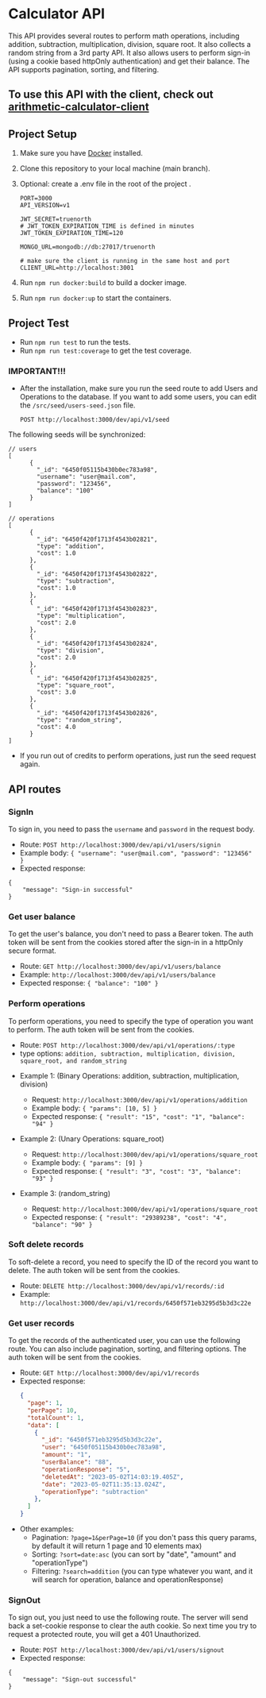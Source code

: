 # Calculator API

This API provides several routes to perform math operations, including addition, subtraction, multiplication, division, square root. It also collects a random string from a 3rd party API. It also allows users to perform sign-in (using a cookie based httpOnly authentication) and get their balance. The API supports pagination, sorting, and filtering.


## To use this API with the client, check out [arithmetic-calculator-client](https://github.com/tuliohc/arithmetic-calculator-client)


## Project Setup

1. Make sure you have [Docker](https://docs.docker.com/get-docker/) installed.
2. Clone this repository to your local machine (main branch).

3. Optional: create a .env file in the root of the project .

    ```
    PORT=3000
    API_VERSION=v1
    
    JWT_SECRET=truenorth
    # JWT_TOKEN_EXPIRATION_TIME is defined in minutes
    JWT_TOKEN_EXPIRATION_TIME=120   
    
    MONGO_URL=mongodb://db:27017/truenorth

    # make sure the client is running in the same host and port
    CLIENT_URL=http://localhost:3001
    ```
4. Run `npm run docker:build` to build a docker image.
5. Run `npm run docker:up` to start the containers.

## Project Test

- Run `npm run test` to run the tests.
- Run `npm run test:coverage` to get the test coverage.


### IMPORTANT!!!
- After the installation, make sure you run the seed route to add Users and Operations to the database. If you want to add some users, you can edit the `/src/seed/users-seed.json` file.
    
    ```
    POST http://localhost:3000/dev/api/v1/seed
    ```
The following seeds will be synchronized:

```
// users
[  
      {    
        "_id": "6450f05115b430b0ec783a98",
        "username": "user@mail.com",
        "password": "123456",
        "balance": "100"
      }
]
```

```
// operations
[  
      {    
        "_id": "6450f420f1713f4543b02821",
        "type": "addition",    
        "cost": 1.0  
      },  
      {  
        "_id": "6450f420f1713f4543b02822",  
        "type": "subtraction",    
        "cost": 1.0  
      },  
      {    
        "_id": "6450f420f1713f4543b02823",
        "type": "multiplication",    
        "cost": 2.0  
      },  
      {    
        "_id": "6450f420f1713f4543b02824",
        "type": "division",    
        "cost": 2.0  
      },  
      {    
        "_id": "6450f420f1713f4543b02825",
        "type": "square_root",    
        "cost": 3.0  
      },
      {    
        "_id": "6450f420f1713f4543b02826",
        "type": "random_string",    
        "cost": 4.0  
      }
]
```
- If you run out of credits to perform operations, just run the seed request again.

## API routes

### SignIn

To sign in, you need to pass the `username` and `password` in the request body.

- Route: `POST http://localhost:3000/dev/api/v1/users/signin`
- Example body: `{ "username": "user@mail.com", "password": "123456" }` 
- Expected response: 
```
{
    "message": "Sign-in successful"
}
```


### Get user balance

To get the user's balance, you don't need to pass a Bearer token. The auth token will be sent from the cookies stored after the sign-in in a httpOnly secure format.

- Route: `GET http://localhost:3000/dev/api/v1/users/balance`
- Example: `http://localhost:3000/dev/api/v1/users/balance`
- Expected response: `{ "balance": "100" }` 


### Perform operations

To perform operations, you need to specify the type of operation you want to perform. The auth token will be sent from the cookies.

- Route: `POST http://localhost:3000/dev/api/v1/operations/:type`
- type options: `addition, subtraction, multiplication, division, square_root, and random_string`
* Example 1: (Binary Operations: addition, subtraction, multiplication, division)
    - Request: `http://localhost:3000/dev/api/v1/operations/addition`
    - Example body: `{ "params": [10, 5] }`
    - Expected response: `{ "result": "15", "cost": "1", "balance": "94" }`
    
* Example 2: (Unary Operations: square_root)
    - Request: `http://localhost:3000/dev/api/v1/operations/square_root`
    - Example body: `{ "params": [9] }`
    - Expected response: `{ "result": "3", "cost": "3", "balance": "93" }`

* Example 3: (random_string)
    - Request: `http://localhost:3000/dev/api/v1/operations/square_root`
    - Expected response: `{ "result": "29389238", "cost": "4", "balance": "90" }`


### Soft delete records

To soft-delete a record, you need to specify the ID of the record you want to delete. The auth token will be sent from the cookies.

- Route: `DELETE http://localhost:3000/dev/api/v1/records/:id`
- Example: `http://localhost:3000/dev/api/v1/records/6450f571eb3295d5b3d3c22e`

### Get user records

To get the records of the authenticated user, you can use the following route. You can also include pagination, sorting, and filtering options. The auth token will be sent from the cookies.

- Route: `GET http://localhost:3000/dev/api/v1/records` 
- Expected response: 
    ```json
    { 
      "page": 1, 
      "perPage": 10, 
      "totalCount": 1, 
      "data": [
        {
          "_id": "6450f571eb3295d5b3d3c22e",
          "user": "6450f05115b430b0ec783a98",
          "amount": "1",
          "userBalance": "88",
          "operationResponse": "5",
          "deletedAt": "2023-05-02T14:03:19.405Z",
          "date": "2023-05-02T11:35:13.024Z",
          "operationType": "subtraction"
        },
      ] 
    }
    ``` 
* Other examples:    
    - Pagination: `?page=1&perPage=10` (if you don't pass this query params, by default it will return 1 page and 10 elements max)
    - Sorting: `?sort=date:asc` (you can sort by "date", "amount" and "operationType")
    - Filtering: `?search=addition` (you can type whatever you want, and it will search for operation, balance and operationResponse)
    
    
   
### SignOut

To sign out, you just need to use the following route. The server will send back a set-cookie response to clear the auth cookie. So next time you try to request a protected route, you will get a 401 Unauthorized.

- Route: `POST http://localhost:3000/dev/api/v1/users/signout`
- Expected response: 
```
{
    "message": "Sign-out successful"
}
``` 
